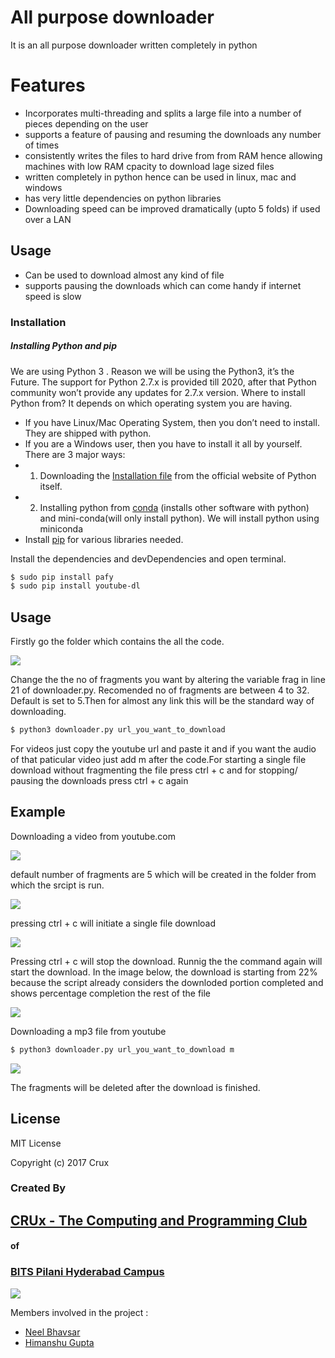 # All purpose downloader 
It is an all purpose downloader written completely in python 
# Features 

  - Incorporates multi-threading and splits a large file into a number of pieces depending on the user
  - supports a feature of pausing and resuming the downloads any number of times 
  - consistently writes the files to hard drive from from RAM hence allowing machines with low RAM cpacity to download lage sized files 
 - written completely in python hence can be used in linux, mac and windows 
  - has very little dependencies on python libraries 
- Downloading speed can be improved dramatically (upto 5 folds) if used over a LAN

## Usage
  - Can be used to download almost any kind of file 
  - supports pausing the downloads which can come handy if internet speed is slow 
  
 
### Installation
##### Installing Python and pip
We are using Python 3 .
Reason we will be using the Python3, it’s the Future. The support for Python 2.7.x is provided till 2020, after that Python community won’t provide any updates for 2.7.x version.
Where to install Python from?
It depends on which operating system you are having.
*	If you have Linux/Mac Operating System, then you don’t need to install. They are shipped with python.
*	If you are a Windows user, then you have to install it all by yourself. There are 3 major ways:
* 1. 	Downloading the [Installation file](https://www.python.org/) from the official website of Python itself.
* 2.	Installing python from [conda] (installs other software with python) and mini-conda(will only install python). We will install python using miniconda 
* Install [pip] for various libraries needed.

[conda]: <https://conda.io/miniconda.html>
[pip]: <https://pip.pypa.io/en/stable/installing/>



Install the dependencies and devDependencies and open terminal.  

```sh
$ sudo pip install pafy
$ sudo pip install youtube-dl
```

## Usage 

Firstly go the folder which contains the all the code.

![](http://i.imgur.com/7o0WvmT.png)

Change the the no of fragments you want by altering the variable frag in line 21 of downloader.py. Recomended no of fragments are between 4 to 32. Default is set to 5.Then for almost any link this will be the standard way of downloading.


```sh
$ python3 downloader.py url_you_want_to_download
```
For videos just copy the youtube url and paste it and if you want the audio of that paticular video just add m after the code.For starting a single file download without fragmenting the file press ctrl + c and for stopping/ pausing the downloads press ctrl + c again 

## Example 

Downloading a video from youtube.com

![](http://i.imgur.com/9g6RA0I.png)

default number of fragments are 5 which will be created in the folder from which the srcipt is run. 

![](http://i.imgur.com/WHJWmJu.png)

pressing ctrl + c will initiate a single file download 

![](http://i.imgur.com/620axs4.png)

Pressing ctrl + c will stop the download. Runnig the the command again will start the download. In the image below, the download is starting from 22% because the script already considers the downloded portion completed and shows percentage completion the rest of the file

![](http://i.imgur.com/9g6RA0I.png)


Downloading a mp3 file from youtube 

```sh
$ python3 downloader.py url_you_want_to_download m
```

![](http://i.imgur.com/3ltpxKP.png?1)

The fragments will be deleted after the download is finished.


License
----
MIT License

Copyright (c) 2017 Crux



### Created By    
## [CRUx - The Computing and Programming Club] 


[CRUx - The computing and programming club]: <https://github.com/CRUx-BPHC>
[BITS Pilani Hyderabad Campus]: <http://www.bits-pilani.ac.in/hyderabad/>

#### of
### [BITS Pilani Hyderabad Campus]
[![](https://scontent.fbom1-1.fna.fbcdn.net/v/t1.0-1/p200x200/17904452_1491990900819437_3846562565023385004_n.png?oh=4a26af21c3764e36319197a532de47c7&oe=59DFB8EC)](https://www.facebook.com/cruxbphc/?ref=br_rs)

Members involved in the project :
* [Neel Bhavsar](https://github.com/neel123456)
* [Himanshu Gupta](https://github.com/him1411)

